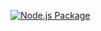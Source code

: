 [![Node.js Package](https://github.com/NanicGreen/onboarding/actions/workflows/package_deployment.yml/badge.svg?branch=next)](https://github.com/NanicGreen/onboarding/actions/workflows/package_deployment.yml)
